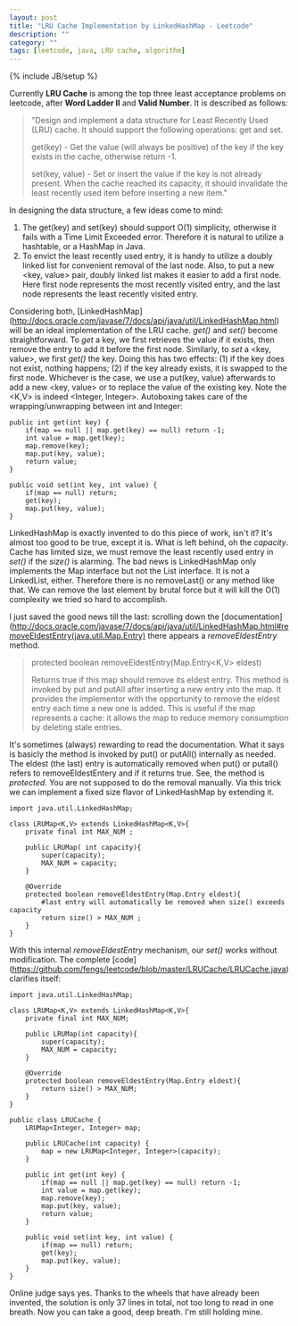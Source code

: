 ```yaml
---
layout: post
title: "LRU Cache Implementation by LinkedHashMap - Leetcode"
description: ""
category: ""
tags: [leetcode, java, LRU cache, algorithm]
---
```

{% include JB/setup %}

Currently **LRU Cache** is among the top three least acceptance problems on leetcode, after **Word Ladder II** and **Valid Number**. It is described as follows:

> "Design and implement a data structure for Least Recently Used (LRU) cache. It should support the following operations: get and set.
>  
>  
> get(key) - Get the value (will always be positive) of the key if the key exists in the cache, otherwise return -1.
>  
>   
> set(key, value) - Set or insert the value if the key is not already present. When the cache reached its capacity, it should invalidate the least recently used item before inserting a new item."

In designing the data structure, a few ideas come to mind: 

1. The get(key) and set(key) should support O(1) simplicity, otherwise it fails with a Time Limit Exceeded error. Therefore it is natural to utilize a hashtable, or a HashMap in Java. 
2. To envict the least recently used entry, it is handy to utilize a doubly linked list for convenient removal of the last node. Also, to put a new &lt;key, value&gt; pair, doubly linked list makes it easier to add a first node. Here first node represents the most recently visited entry, and the last node represents the least recently visited entry.

Considering both, [LinkedHashMap] (http://docs.oracle.com/javase/7/docs/api/java/util/LinkedHashMap.html) will be an ideal implementation of the LRU cache. *get()* and *set()* become straightforward. To *get* a key, we first retrieves the value if it exists, then remove the entry to add it before the first node. Similarly, to *set* a &lt;key, value&gt;, we first *get()* the key. Doing this has two effects: (1) if the key does not exist, nothing happens; (2) if the key already exists, it is swapped to the first node. Whichever is the case, we use a put(key, value) afterwards to add a new &lt;key, value&gt; or to replace the value of the existing key. Note the &lt;K,V&gt; is indeed &lt;Integer, Integer&gt;. Autoboxing takes care of the wrapping/unwrapping between int and Integer:

    public int get(int key) {
        if(map == null || map.get(key) == null) return -1;
        int value = map.get(key);
        map.remove(key); 
        map.put(key, value);
        return value;
    }
   
    public void set(int key, int value) {
        if(map == null) return;
        get(key);
        map.put(key, value);
    }


LinkedHashMap is exactly invented to do this piece of work, isn't it? It's almost too good to be true, except it is. What is left behind, oh the *capacity*. Cache has limited size, we must remove the least recently used entry in *set()* if the *size()* is alarming. The bad news is LinkedHashMap only implements the Map interface but not the List interface. It is not a LinkedList, either. Therefore there is no removeLast() or any method like that. We can remove the last element by brutal force but it will kill the O(1) complexity we tried so hard to accomplish.

I just saved the good news till the last: scrolling down the [documentation] (http://docs.oracle.com/javase/7/docs/api/java/util/LinkedHashMap.html#removeEldestEntry(java.util.Map.Entry) there appears a *removeEldestEntry* method.

> protected boolean removeEldestEntry(Map.Entry&lt;K,V&gt; eldest)
> 
> 
> Returns true if this map should remove its eldest entry. This method is invoked by put and putAll after inserting a new entry into the map. It provides the implementor with the opportunity to remove the eldest entry each time a new one is added. This is useful if the map represents a cache: it allows the map to reduce memory consumption by deleting stale entries.


It's sometimes (always) rewarding to read the documentation. What it says is basicly the method is invoked by put() or putAll() internally as needed. The eldest (the last) entry is automatically removed when put() or putall() refers to removeEldestEntery and if it returns true. See, the method is *protected*. You are not supposed to do the removal manually. Via this trick we can implement a fixed size flavor of LinkedHashMap by extending it.

    import java.util.LinkedHashMap;

    class LRUMap<K,V> extends LinkedHashMap<K,V>{
        private final int MAX_NUM ;
   
        public LRUMap( int capacity){
            super(capacity);
            MAX_NUM = capacity;
        }
   
        @Override
        protected boolean removeEldestEntry(Map.Entry eldest){
            #last entry will automatically be removed when size() exceeds capacity
            return size() > MAX_NUM ; 
        }
    }

With this internal *removeEldestEntry* mechanism, our *set()* works without modification. The complete [code] (https://github.com/fengs/leetcode/blob/master/LRUCache/LRUCache.java) clarifies itself:

    import java.util.LinkedHashMap;
    
    class LRUMap<K,V> extends LinkedHashMap<K,V>{
        private final int MAX_NUM;
        
        public LRUMap(int capacity){
            super(capacity);
            MAX_NUM = capacity;
        }
        
        @Override
        protected boolean removeEldestEntry(Map.Entry eldest){
            return size() > MAX_NUM;
        }
    }
    
    public class LRUCache {
        LRUMap<Integer, Integer> map;
        
        public LRUCache(int capacity) {
            map = new LRUMap<Integer, Integer>(capacity);
        }
        
        public int get(int key) {
            if(map == null || map.get(key) == null) return -1;
            int value = map.get(key);
            map.remove(key);
            map.put(key, value);
            return value;
        }
            
        public void set(int key, int value) {
            if(map == null) return;
            get(key);
            map.put(key, value);
        }
    }


Online judge says yes. Thanks to the wheels that have already been invented, the solution is only 37 lines in total, not too long to read in one breath. Now you can take a good, deep breath. I'm still holding mine. 

